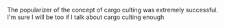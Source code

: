 The popularizer of the concept of cargo culting was extremely successful. I'm sure I will be too if I talk about cargo culting enough

